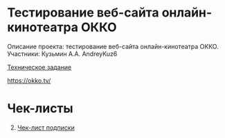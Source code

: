 # Тестирование веб-сайта онлайн-кинотеатра ОККО

Описание проекта: тестирование веб-сайта онлайн-кинотеатра ОККО.
Участники: Кузьмин А.А. AndreyKuz6

[Техническое задание](Техническое_задание.md)

https://okko.tv/

# Чек-листы

2. [Чек-лист подписки](Чек-лист_подписки.md)
